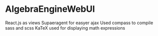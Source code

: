 AlgebraEngineWebUI
==================

React.js as views
Supaeragent for easyer ajax
Used compass to compile sass and scss
KaTeX used for displaying math expressions
